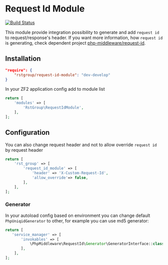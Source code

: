 # Request Id Module

[![Build Status](https://travis-ci.org/rstgroup/request-id-module.svg?branch=master)](https://travis-ci.org/rstgroup/request-id-module)

This module provide integration possibility to generate and add `request id` to request/response's header.
If you want more information, how `request id` is generating, check dependent project [php-middleware/request-id](https://github.com/php-middleware/request-id).

## Installation

```json
"require": {
    "rstgroup/request-id-module": "dev-develop"
}
```


In your ZF2 application config add to module list

```php
return [
    'modules' => [
        'RstGroup\RequestIdModule',
    ],
];
```

## Configuration

You can also change request header and not to allow override `request id` by request header

```php
return [
    'rst_group' => [
        'request_id_module' => [
            'header' => 'X-Custom-Request-Id',
            'allow_override'=> false,
        ],
    ],
];
```

### Generator

In your autoload config based on environment you can change default `PhpUniqidGenerator` to other, for example you can use md5 generator:

```php
return [
   'service_manager' => [
       'invokables' => [
           \PhpMiddleware\RequestId\Generator\GeneratorInterface::class => \PhpMiddleware\RequestId\Generator\Md5Generator::class,
       ],
    ],
];
```


